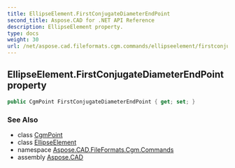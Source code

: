 ```yaml
---
title: EllipseElement.FirstConjugateDiameterEndPoint
second_title: Aspose.CAD for .NET API Reference
description: EllipseElement property. 
type: docs
weight: 30
url: /net/aspose.cad.fileformats.cgm.commands/ellipseelement/firstconjugatediameterendpoint/
---
```

## EllipseElement.FirstConjugateDiameterEndPoint property

```csharp
public CgmPoint FirstConjugateDiameterEndPoint { get; set; }
```

### See Also

* class [CgmPoint](../../../aspose.cad.fileformats.cgm.classes/cgmpoint/)
* class [EllipseElement](../)
* namespace [Aspose.CAD.FileFormats.Cgm.Commands](../../ellipseelement/)
* assembly [Aspose.CAD](../../../)


